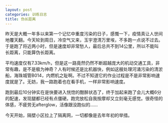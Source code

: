 ```yaml
---
layout: post
categories: 训练日志
title: 伪长距离
---
```


昨天是大概一年多以来第一个记忆中重度污染的日子，感慨一下，疫情真让人世间地覆天翻。今天轮到周日，冷空气又来，玉宇澄清万里埃，不多跑一点说不过去。于是跑了将近两小时，但是速度却非常愁人，最后总共不到14公里，所以不能叫长距离，只能算伪长距离。

平均速度仅有7.33km/h，但是这一路竟然仍然不断超越庞大的机动交通工具，非常有趣，是不是极为神奇？人有时候还是比机器快，例如这艘处理河涌污染的清淤船，海珠城管B014，内燃机之耻啊。不过不知道它的作业过程是不是非常影响速度就是了。无妨，我一路跑着也在看手机，一样非常影响速度。

跑到最后10分钟实在是快要进入恍惚的酣醉状态了，终于加起来跑了会儿大概6分的配速，发现腿都已经有点僵硬。跑完放松自我按摩却又立刻毫无感觉。很奇怪的体感，不疲劳无afterglow，活像跟没跑似的……

今天开始，隔壁小区拉上了隔离网，一切都像是去年年初的举措。
